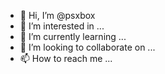 - 👋 Hi, I’m @psxbox
- 👀 I’m interested in ...
- 🌱 I’m currently learning ...
- 💞️ I’m looking to collaborate on ...
- 📫 How to reach me ...

<!---
psxbox/psxbox is a ✨ special ✨ repository because its `README.md` (this file) appears on your GitHub profile.
You can click the Preview link to take a look at your changes.
--->
